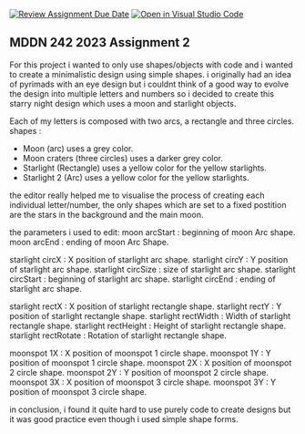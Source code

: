 [![Review Assignment Due Date](https://classroom.github.com/assets/deadline-readme-button-24ddc0f5d75046c5622901739e7c5dd533143b0c8e959d652212380cedb1ea36.svg)](https://classroom.github.com/a/ihfjUrzT)
[![Open in Visual Studio Code](https://classroom.github.com/assets/open-in-vscode-718a45dd9cf7e7f842a935f5ebbe5719a5e09af4491e668f4dbf3b35d5cca122.svg)](https://classroom.github.com/online_ide?assignment_repo_id=11535670&assignment_repo_type=AssignmentRepo)
## MDDN 242 2023 Assignment 2

For this project i wanted to only use shapes/objects with code and i wanted to create a minimalistic design using simple shapes. i originally had an idea of pyrimads with an eye design but i couldnt think of a good way to evolve the design into multiple letters and numbers so i decided to create this starry night design which uses a moon and starlight objects.

Each of my letters is composed with two arcs, a rectangle and three circles.
shapes :
- Moon (arc) uses a grey color.
- Moon craters (three circles) uses a darker grey color.
- Starlight (Rectangle) uses a yellow color for the yellow starlights.
- Starlight 2 (Arc) uses a yellow color for the yellow starlights.

the editor really helped me to visualise the process of creating each individual letter/number, the only shapes which are set to a fixed postition are the stars in the background and the main moon.

the parameters i used to edit:
moon arcStart : beginning of moon Arc shape.
moon arcEnd : ending of moon Arc Shape.

starlight circX : X position of starlight arc shape.
starlight circY : Y position of starlight arc shape.
starlight circSize : size of starlight arc shape.
starlight circStart : beginning of starlight arc shape.
starlight circEnd : ending of starlight arc shape.

starlight rectX : X position of starlight rectangle shape.
starlight rectY : Y position of starlight rectangle shape.
starlight rectWidth : Width of starlight rectangle shape.
starlight rectHeight : Height of starlight rectangle shape.
starlight rectRotate : Rotation of starlight rectangle shape.

moonspot 1X : X position of moonspot 1 circle shape.
moonspot 1Y : Y position of moonspot 1 circle shape.
moonspot 2X : X position of moonspot 2 circle shape.
moonspot 2Y : Y position of moonspot 2 circle shape.
moonspot 3X : X position of moonspot 3 circle shape.
moonspot 3Y : Y position of moonspot 3 circle shape.

in conclusion, i found it quite hard to use purely code to create designs but it was good practice even though i used simple shape forms.